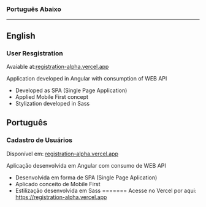 ### Português Abaixo

---
## English
### User Resgistration

Avaiable at:[registration-alpha.vercel.app](https://registration-alpha.vercel.app)
  

Application developed in Angular with consumption of WEB API
  - Developed as SPA (Single Page Application)
  - Applied Mobile First concept
  - Stylization developed in Sass
## Português
### Cadastro de Usuários

Disponível em:
[registration-alpha.vercel.app](https://registration-alpha.vercel.app)

Aplicação desenvolvida em Angular com consumo de WEB API
  - Desenvolvida em forma de SPA (Single Page Aplication)
  - Aplicado conceito de Mobile First
  - Estilização desenvolvida em Sass
=======
Acesse no Vercel por aqui:
https://registration-alpha.vercel.app

